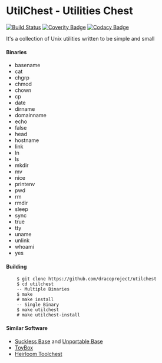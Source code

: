 # UtilChest - Utilities Chest

[![Build Status](https://api.travis-ci.org/dracoproject/utilchest.svg?branch=master)](https://travis-ci.org/dracoproject/utilchest)
[![Coverity Badge](https://scan.coverity.com/projects/12911/badge.svg)](https://scan.coverity.com/projects/dracoproject-utilchest)
[![Codacy Badge](https://api.codacy.com/project/badge/Grade/0aedf3fa498a436584eaea9b425d7db3)](https://www.codacy.com/app/Katsuke00/utilchest?utm_source=github.com&amp;utm_medium=referral&amp;utm_content=dracoproject/utilchest&amp;utm_campaign=Badge_Grade)

It's a collection of Unix utilities written to be simple and small

#### Binaries
* basename
* cat
* chgrp
* chmod
* chown
* cp
* date
* dirname
* domainname
* echo
* false
* head
* hostname
* link
* ln
* ls
* mkdir
* mv
* nice
* printenv
* pwd
* rm
* rmdir
* sleep
* sync
* true
* tty
* uname
* unlink
* whoami
* yes

#### Building
```
	$ git clone https://github.com/dracoproject/utilchest
	$ cd utilchest
	-- Multiple Binaries
	$ make
	# make install
	-- Single Binary
	$ make utilchest
	# make utilchest-install
```

#### Similar Software
* [Suckless Base](http://core.suckless.org/sbase) and [Unportable Base](http://core.suckless.org/ubase)
* [ToyBox](http://landley.net/toybox/about.html)
* [Heirloom Toolchest](http://heirloom.sourceforge.net/tools.html)